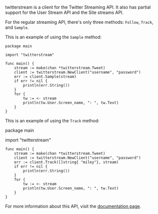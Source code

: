 twitterstream is a client for the Twitter Streaming API. It also has partial support for the User Stream API and the Site streams API.

For the regular streaming API, there's only three methods: `Follow`, `Track`, and `Sample`. 

This is an example of using the `Sample` method:

    package main

    import "twitterstream"

    func main() {
        stream := make(chan *twitterstream.Tweet)
        client := twitterstream.NewClient("username", "password")
        err := client.Sample(stream)
        if err != nil {
            println(err.String())
        }
        for {
            tw := <- stream
            println(tw.User.Screen_name, ": ", tw.Text)
        }
    }


This is an example of using the `Track` method:

  package main

  import "twitterstream"

    func main() {
        stream := make(chan *twitterstream.Tweet)
        client := twitterstream.NewClient("username", "password")
        err := client.Track([]string{ "miley"}, stream)
        if err != nil {
            println(err.String())
        }
        for {
            tw := <- stream
            println(tw.User.Screen_name, ": ", tw.Text)
        }
    }

For more information about this API, visit the [documentation page](http://apiwiki.twitter.com/Streaming-API-Documentation). 
